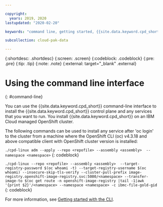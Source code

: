 ```yaml
---

copyright:
  years: 2019, 2020
lastupdated: "2020-02-20"

keywords: "command line, getting started, {{site.data.keyword.cpd_short}}, {{site.data.keyword.cpd_full_notm}}, data, ai, analytics, data analytics, governance, data governance"

subcollection: cloud-pak-data

---
```


{:shortdesc: .shortdesc}
{:screen: .screen}
{:codeblock: .codeblock}
{:pre: .pre}
{:tip: .tip}
{:note: .note}
{:external: target="_blank" .external}


# Using the command line interface
{: #command-line}

You can use the {{site.data.keyword.cpd_short}} command-line interface to install the {{site.data.keyword.cpd_short}} control plane and any services that you want to run. 
You install {{site.data.keyword.cpd_short}} on an IBM Cloud managed OpenShift cluster. 

The following commands can be used to install any service after 'oc login' to the cluster from a machine where the OpenShift CLI (oc) v4.3.18 and above compatible client with OpenShift cluster version is installed:

`./cpd-linux adm --apply --repo <repofile> --assembly <assembly>  --namespace <namespace>`
{: codeblock}

`./cpd-linux --repo <repofile> --assembly <assembly>  --target-registry-password $(oc whoami -t) --target-registry-username $(oc whoami) --insecure-skip-tls-verify --cluster-pull-prefix image-registry.openshift-image-registry.svc:5000/<namespace> --transfer-image-to $(oc get route -n openshift-image-registry |tail -1|awk '{print $2}'/<namespace> --namespace <namespace> -c ibmc-file-gold-gid`
{: codeblock}

For more information, see [Getting started with the CLI](https://docs.openshift.com/container-platform/4.3/cli_reference/openshift_cli/getting-started-cli.html).

